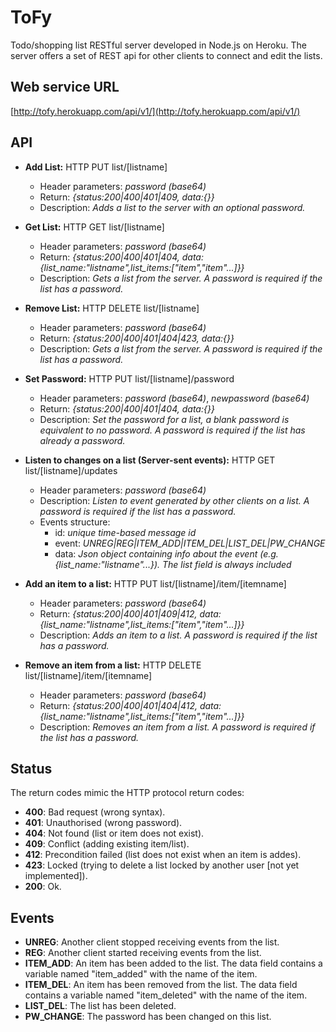 # ToFy

Todo/shopping list RESTful server developed in Node.js on Heroku.
The server offers a set of REST api for other clients to connect and edit the lists.

## Web service URL
[http://tofy.herokuapp.com/api/v1/](http://tofy.herokuapp.com/api/v1/)

## API
* **Add List:** HTTP PUT list/[listname]
    * Header parameters: *password (base64)*
    * Return: *{status:200|400|401|409, data:{}}*
    * Description: *Adds a list to the server with an optional password.*

* **Get List:** HTTP GET list/[listname]
    * Header parameters: *password (base64)*
    * Return: *{status:200|400|401|404, data:{list_name:"listname",list_items:["item","item"...]}}*
    * Description: *Gets a list from the server. A password is required if the list has a password.*
    
* **Remove List:** HTTP DELETE list/[listname]
    * Header parameters: *password (base64)*
    * Return: *{status:200|400|401|404|423, data:{}}*
    * Description: *Gets a list from the server. A password is required if the list has a password.*

* **Set Password:** HTTP PUT list/[listname]/password
    * Header parameters: *password (base64)*, *newpassword (base64)*
    * Return: *{status:200|400|401|404, data:{}}*
    * Description: *Set the password for a list, a blank password is equivalent to no password. A password is required if the list has already a password.*

* **Listen to changes on a list (Server-sent events):** HTTP GET list/[listname]/updates
    * Header parameters: *password (base64)*
    * Description: *Listen to event generated by other clients on a list. A password is required if the list has a password.*
    * Events structure:
        * id: *unique time-based message id*
        * event: *UNREG|REG|ITEM_ADD|ITEM_DEL|LIST_DEL|PW_CHANGE*
        * data: *Json object containing info about the event (e.g. {list_name:"listname"...}). The list field is always included*

* **Add an item to a list:** HTTP PUT list/[listname]/item/[itemname]
    * Header parameters: *password (base64)*
    * Return: *{status:200|400|401|409|412, data:{list_name:"listname",list_items:["item","item"...]}}*
    * Description: *Adds an item to a list. A password is required if the list has a password.*

* **Remove an item from a list:** HTTP DELETE list/[listname]/item/[itemname]
    * Header parameters: *password (base64)*
    * Return: *{status:200|400|401|404|412, data:{list_name:"listname",list_items:["item","item"...]}}*
    * Description: *Removes an item from a list. A password is required if the list has a password.*


## Status
The return codes mimic the HTTP protocol return codes:
* **400**: Bad request (wrong syntax).
* **401**: Unauthorised (wrong password).
* **404**: Not found (list or item does not exist).
* **409**: Conflict (adding existing item/list).
* **412**: Precondition failed (list does not exist when an item is addes).
* **423**: Locked (trying to delete a list locked by another user [not yet implemented]).
* **200**: Ok.

## Events
* **UNREG**: Another client stopped receiving events from the list.
* **REG**: Another client started receiving events from the list.
* **ITEM_ADD**: An item has been added to the list. The data field contains a variable named "item_added" with the name of the item.
* **ITEM_DEL**: An item has been removed from the list. The data field contains a variable named "item_deleted" with the name of the item.
* **LIST_DEL**: The list has been deleted.
* **PW_CHANGE**: The password has been changed on this list.


